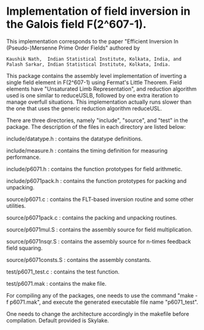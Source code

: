 # Implementation of field inversion in the Galois field F(2^607-1).

This implementation corresponds to the paper "Efficient Inversion In (Pseudo-)Mersenne Prime Order Fields" 
authored by

    Kaushik Nath,  Indian Statistical Institute, Kolkata, India, and   
    Palash Sarkar, Indian Statistical Institute, Kolkata, India.

This package contains the assembly level implementation of inverting a single field element in F(2^607-1) 
using Fermat's Little Theorem. Field elements have "Unsaturated Limb Representation", and reduction algorithm
used is one similar to reduceUSLB, followed by one extra iteration to manage overfull situations. This
implementation actually runs slower than the one that uses the generic reduction algorithm reduceUSL. 

There are three directories, namely "include", "source", and "test" in the package. The description of the 
files in each directory are listed below:

include/datatype.h  	:  contains the datatype definitions.

include/measure.h   	:  contains the timing definition for measuring performance.

include/p6071.h    	:  contains the function prototypes for field arithmetic.

include/p6071pack.h   	:  contains the function prototypes for packing and unpacking.

source/p6071.c		:  contains the FLT-based inversion routine and some other utilities.

source/p6071pack.c	:  contains the packing and unpacking routines.

source/p6071mul.S	:  contains the assembly source for field multiplication.

source/p6071nsqr.S	:  contains the assembly source for n-times feedback field squaring.

source/p6071consts.S	:  contains the assembly constants.

test/p6071_test.c	:  contains the test function.

test/p6071.mak		:  contains the make file.
    
For compiling any of the packages, one needs to use the command "make -f p6071.mak", and execute the generated 
executable file name "p6071_test".

One needs to change the architecture accordingly in the makefile before compilation. Default provided is Skylake.
